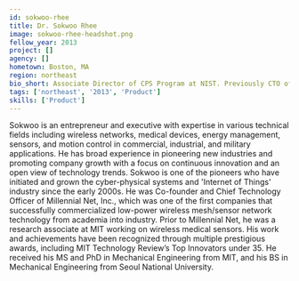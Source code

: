 ```yaml
---
id: sokwoo-rhee
title: Dr. Sokwoo Rhee
image: sokwoo-rhee-headshot.png
fellow_year: 2013
project: []
agency: []
hometown: Boston, MA
region: northeast
bio_short: Associate Director of CPS Program at NIST. Previously CTO of Millennial Net. PhD from MIT in Mech Eng. Technology Review's TR35 Awardee.
tags: ['northeast', '2013', 'Product']
skills: ['Product']
---
```


Sokwoo is an entrepreneur and executive with expertise in various technical fields including wireless networks, medical devices, energy management, sensors, and motion control in commercial, industrial, and military applications.  He has broad experience in pioneering new industries and promoting company growth with a focus on continuous innovation and an open view of technology trends.  Sokwoo is one of the pioneers who have initiated and grown the cyber-physical systems and 'Internet of Things' industry since the early 2000s.  He was Co-founder and Chief Technology Officer of Millennial Net, Inc., which was one of the first companies that successfully commercialized low-power wireless mesh/sensor network technology from academia into industry. Prior to Millennial Net, he was a research associate at MIT working on wireless medical sensors.  His work and achievements have been recognized through multiple prestigious awards, including MIT Technology Review’s Top Innovators under 35.  He received his MS and PhD in Mechanical Engineering from MIT, and his BS in Mechanical Engineering from Seoul National University.
